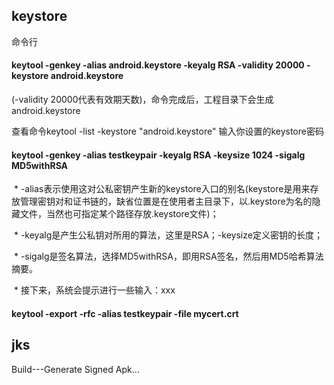 
## keystore 

命令行

#### keytool -genkey -alias android.keystore -keyalg RSA -validity 20000 -keystore android.keystore

(-validity 20000代表有效期天数)，命令完成后，工程目录下会生成android.keystore

查看命令keytool -list -keystore "android.keystore" 输入你设置的keystore密码


#### keytool -genkey -alias testkeypair -keyalg RSA -keysize 1024 -sigalg MD5withRSA

  * -alias表示使用这对公私密钥产生新的keystore入口的别名(keystore是用来存放管理密钥对和证书链的，缺省位置是在使用者主目录下，以.keystore为名的隐藏文件，当然也可指定某个路径存放.keystore文件)；

  * -keyalg是产生公私钥对所用的算法，这里是RSA；-keysize定义密钥的长度；
  
  * -sigalg是签名算法，选择MD5withRSA，即用RSA签名，然后用MD5哈希算法摘要。

  * 接下来，系统会提示进行一些输入：xxx
  
#### keytool -export -rfc -alias testkeypair -file mycert.crt

## jks

Build---Generate Signed Apk...
